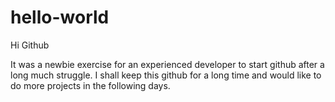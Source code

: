 # hello-world
Hi Github

It was a newbie exercise for an experienced developer to start github after a long much struggle. I shall keep this github for a long time and would like to do more projects in the following days.

